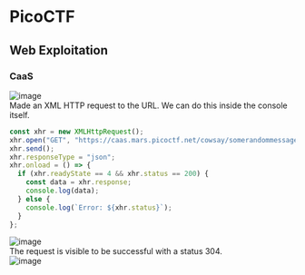 # PicoCTF

## Web Exploitation

### CaaS
![image](https://github.com/codegallivant/cryptonite-taskphase/assets/27366422/5fbb2dc5-3a06-4028-a3f3-aa62e80031ec)
<br>
Made an XML HTTP request to the URL.
We can do this inside the console itself.

```javascript
const xhr = new XMLHttpRequest();
xhr.open("GET", "https://caas.mars.picoctf.net/cowsay/somerandommessage");
xhr.send();
xhr.responseType = "json";
xhr.onload = () => {
  if (xhr.readyState == 4 && xhr.status == 200) {
    const data = xhr.response;
    console.log(data);
  } else {
    console.log(`Error: ${xhr.status}`);
  }
};
```
![image](https://github.com/codegallivant/cryptonite-taskphase/assets/27366422/914122ac-6492-43b6-83db-f089519cc5f9)
<br>
The request is visible to be successful with a status 304.
<br>
![image](https://github.com/codegallivant/cryptonite-taskphase/assets/27366422/b1365e04-0da6-4222-8e3a-bf88e1bc9214)

